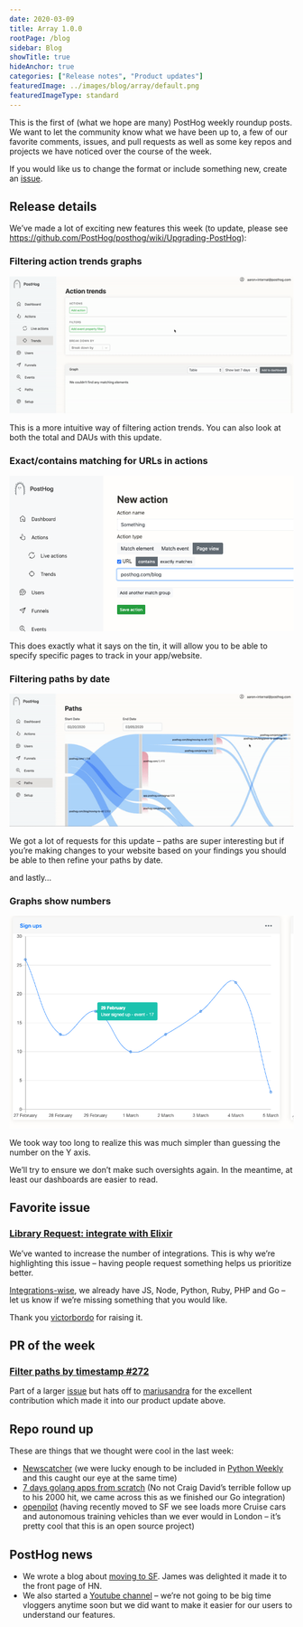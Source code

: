```yaml
---
date: 2020-03-09
title: Array 1.0.0
rootPage: /blog
sidebar: Blog
showTitle: true
hideAnchor: true
categories: ["Release notes", "Product updates"]
featuredImage: ../images/blog/array/default.png
featuredImageType: standard
---
```


This is the first of (what we hope are many) PostHog weekly roundup posts. We want to let the community know what we have been up to, a few of our favorite comments, issues, and pull requests as well as some key repos and projects we have noticed over the course of the week.

If you would like us to change the format or include something new, create an [issue](https://github.com/PostHog/posthog).

## Release details

We’ve made a lot of exciting new features this week (to update, please see https://github.com/PostHog/posthog/wiki/Upgrading-PostHog):

### Filtering action trends graphs

![](../images/03/Action-trend-filter-gif.gif)

This is a more intuitive way of filtering action trends. You can also look at both the total and DAUs with this update.

### Exact/contains matching for URLs in actions

![](../images/03/image-2.png)

This does exactly what it says on the tin, it will allow you to be able to specify specific pages to track in your app/website.

### Filtering paths by date

![](../images/03/Path-by-date-gif.gif)

We got a lot of requests for this update – paths are super interesting but if you’re making changes to your website based on your findings you should be able to then refine your paths by date.

and lastly…

### Graphs show numbers

![](../images/03/image-1.png)

We took way too long to realize this was much simpler than guessing the number on the Y axis.

We’ll try to ensure we don’t make such oversights again. In the meantime, at least our dashboards are easier to read.
 
## Favorite issue

### [Library Request: integrate with Elixir](https://github.com/PostHog/posthog/issues/227)

We’ve wanted to increase the number of integrations. This is why we’re highlighting this issue – having people request something helps us prioritize better.

[Integrations-wise](/docs/integrate/overview), we already have JS, Node, Python, Ruby, PHP and Go – let us know if we’re missing something that you would like.

Thank you [victorbordo](https://github.com/victorbordo) for raising it.

## PR of the week

### [Filter paths by timestamp #272](https://github.com/PostHog/posthog/pull/272)

Part of a larger [issue](https://github.com/PostHog/posthog/issues/223) but hats off to [mariusandra](https://github.com/mariusandra) for the excellent contribution which made it into our product update above.

## Repo round up

These are things that we thought were cool in the last week:

* [Newscatcher](https://github.com/kotartemiy/newscatcher) (we were lucky enough to be included in [Python Weekly](https://www.pythonweekly.com/) and this caught our eye at the same time)
* [7 days golang apps from scratch](https://github.com/geektutu/7days-golang) (No not Craig David’s terrible follow up to his 2000 hit, we came across this as we finished our Go integration)
* [openpilot](https://github.com/commaai/openpilot) (having recently moved to SF we see loads more Cruise cars and autonomous training vehicles than we ever would in London – it’s pretty cool that this is an open source project)

## PostHog news

* We wrote a blog about [moving to SF](/blog/moving-to-sf). James was delighted it made it to the front page of HN.
* We also started a [Youtube channel](https://www.youtube.com/channel/UCn4mJ4kK5KVSvozJre645LA) – we’re not going to be big time vloggers anytime soon but we did want to make it easier for our users to understand our features. 

<ArrayCTA />
